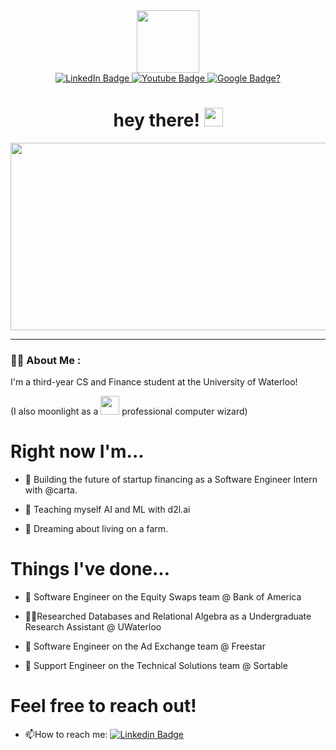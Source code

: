 <div id="header" align="center">
  <img src="https://media.giphy.com/media/M9gbBd9nbDrOTu1Mqx/giphy.gif" width="100"/>
</div>
<div id="badges" align="center">
  <a href="linkedin.com/in/joshuasheng1">
    <img src="https://img.shields.io/badge/LinkedIn-blue?style=for-the-badge&logo=linkedin&logoColor=white" alt="LinkedIn Badge"/>
  </a>
  <a href="https://github.com/JoshuaSheng/JoshuaSheng/blob/main/README.md">
    <img src="https://img.shields.io/badge/Recursion!-white?style=for-the-badge&logo=github&logoColor=black" alt="Youtube Badge"/>
  </a>
  <a href="https://joshuasheng.com/googAlmost/">
    <img src="https://img.shields.io/badge/Google-blue?style=for-the-badge&logo=google&logoColor=blue" alt="Google Badge?"/>
  </a>
</div>
<div align="center">
  <img src="https://komarev.com/ghpvc/?username=JoshuaSheng&style=flat-square&color=blue" alt=""/>
</div>
<h1 align="center">
  hey there!
  <img src="https://media.giphy.com/media/hvRJCLFzcasrR4ia7z/giphy.gif" width="30px"/>
</h1>
<div align="center">
  <img src="https://media.giphy.com/media/dWesBcTLavkZuG35MI/giphy.gif" width="600" height="300"/>
</div>

---

### :technologist: About Me :

I'm a third-year CS and Finance student at the University of Waterloo! 

(I also moonlight as a <img src="https://media.giphy.com/media/WUlplcMpOCEmTGBtBW/giphy.gif" width="30"> professional computer wizard)

# Right now I'm...

- :telescope: Building the future of startup financing as a Software Engineer Intern with @carta.

- :robot: Teaching myself AI and ML with d2l.ai

- :seedling: Dreaming about living on a farm.

# Things I've done...

- 💸 Software Engineer on the Equity Swaps team @ Bank of America

- 🧑‍🔬Researched Databases and Relational Algebra as a Undergraduate Research Assistant @ UWaterloo

- :loudspeaker: Software Engineer on the Ad Exchange team @ Freestar

- 👷 Support Engineer on the Technical Solutions team @ Sortable

# Feel free to reach out!

- :mailbox:How to reach me: [![Linkedin Badge](https://img.shields.io/badge/-kakbar-blue?style=flat&logo=Linkedin&logoColor=white)](linkedin.com/in/joshuasheng1)
